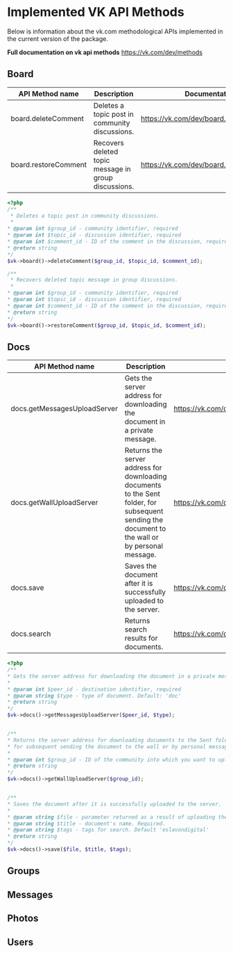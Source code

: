 # Implemented VK API Methods
Below is information about the vk.com methodological APIs implemented in the current version of the package.

**Full documentation on vk api methods**  <https://vk.com/dev/methods>

## Board
| API Method name      | Description                                          | Documentation                            |
|----------------------|------------------------------------------------------|------------------------------------------|
| board.deleteComment  | Deletes a topic post in community discussions.       | https://vk.com/dev/board.deleteComment |
| board.restoreComment | Recovers deleted topic message in group discussions. | https://vk.com/dev/board.restoreComment |

```php
<?php
/**
 * Deletes a topic post in community discussions.   
 * 
* @param int $group_id - community identifier, required
* @param int $topic_id - discussion identifier, required
* @param int $comment_id - ID of the comment in the discussion, required
* @return string
*/
$vk->board()->deleteComment($group_id, $topic_id, $comment_id);

/**
 * Recovers deleted topic message in group discussions.   
 * 
* @param int $group_id - community identifier, required
* @param int $topic_id - discussion identifier, required
* @param int $comment_id - ID of the comment in the discussion, required
* @return string
*/
$vk->board()->restoreComment($group_id, $topic_id, $comment_id);
```                                                                        
## Docs
| API Method name              | Description                                                                                                                                      | Documentation                                   |
|------------------------------|--------------------------------------------------------------------------------------------------------------------------------------------------|-------------------------------------------------|
| docs.getMessagesUploadServer | Gets the server address for downloading the document in a private message.                                                                       | https://vk.com/dev/docs.getMessagesUploadServer |
| docs.getWallUploadServer     | Returns the server address for downloading documents to the Sent folder, for subsequent sending the document to the wall or by personal message. | https://vk.com/dev/docs.getWallUploadServer     |
| docs.save                    | Saves the document after it is successfully uploaded to the server.                                                                              | https://vk.com/dev/docs.save                    |
| docs.search                  | Returns search results for documents.                                                                                                            | https://vk.com/dev/docs.search                  |
```php
<?php
/**
* Gets the server address for downloading the document in a private message.
*
* @param int $peer_id - destination identifier, required
* @param string $type - type of document. Default: 'doc'
* @return string
*/
$vk->docs()->getMessagesUploadServer($peer_id, $type);


/**
* Returns the server address for downloading documents to the Sent folder,
* for subsequent sending the document to the wall or by personal message.
*
* @param int $group_id - ID of the community into which you want to upload the document. Required.
* @return string
*/
$vk->docs()->getWallUploadServer($group_id);


/**
* Saves the document after it is successfully uploaded to the server.
*
* @param string $file - parameter returned as a result of uploading the file to the server. Required.
* @param string $title - document's name. Required.
* @param string $tags - tags for search. Default 'eslavondigital'
* @return string
*/
$vk->docs()->save($file, $title, $tags);
``` 
## Groups

## Messages

## Photos

## Users
